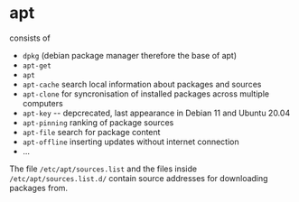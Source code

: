 # apt

consists of

+ `dpkg` (debian package manager therefore the base of apt)
+ `apt-get`
+ `apt`
+ `apt-cache` search local information about packages and sources
+ `apt-clone` for syncronisation of installed packages across multiple computers
+ `apt-key` -- depcrecated, last appearance in Debian 11 and Ubuntu 20.04
+ `apt-pinning` ranking of package sources
+ `apt-file` search for package content
+ `apt-offline` inserting updates without internet connection
+ ...

The file `/etc/apt/sources.list` and the files inside  `/etc/apt/sources.list.d/` contain source addresses for downloading packages from.  
